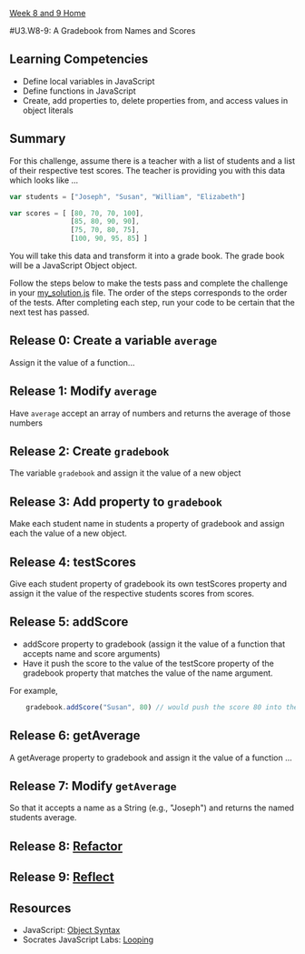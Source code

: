 [Week 8 and 9 Home](../../)

#U3.W8-9: A Gradebook from Names and Scores

## Learning Competencies
- Define local variables in JavaScript
- Define functions in JavaScript 
- Create, add properties to, delete properties from, and access values in object literals


## Summary
For this challenge, assume there is a teacher with a list of students and a list of their respective test scores.  The teacher is providing you with this data which looks like ...

```javascript
var students = ["Joseph", "Susan", "William", "Elizabeth"]

var scores = [ [80, 70, 70, 100],
               [85, 80, 90, 90],
               [75, 70, 80, 75],
               [100, 90, 95, 85] ]
```


You will take this data and transform it into a grade book.  The grade book will be a JavaScript Object object.

Follow the steps below to make the tests pass and complete the challenge in your [my_solution.js](my_solution.js) file.  The order of the steps 
corresponds to the order of the tests.  After completing each step, run your code to be certain that the next test has passed.

## Release 0: Create a variable `average`
Assign it the value of a function... 

## Release 1: Modify `average`
Have `average` accept an array of numbers and returns the average of those numbers

## Release 2: Create `gradebook`
The variable `gradebook` and assign it the value of a new object

## Release 3: Add property to `gradebook`
Make each student name in students a property of gradebook and assign each the value of a new object.

## Release 4: testScores
Give each student property of gradebook its own testScores property and assign it the value of the respective students scores from scores.

## Release 5: addScore
- addScore property to gradebook (assign it the value of a function that accepts name and score arguments)
- Have it push the score to the value of the testScore property of the gradebook property that matches the value of the name argument.  

For example, 
```javascript
    gradebook.addScore("Susan", 80) // would push the score 80 into the value of gradebook.Susan.testScores.
```
## Release 6: getAverage
A getAverage property to gradebook and assign it the value of a function ...

## Release 7: Modify `getAverage`
So that it accepts a name as a String (e.g., "Joseph") and returns the named students average.

## Release 8: [Refactor](../../../references/refactoring.md)

## Release 9: [Reflect](../../../references/reflection.md)


## Resources
- JavaScript: [Object Syntax](http://www.sitepoint.com/back-to-basics-javascript-object-syntax/)
- Socrates JavaScript Labs: [Looping](https://socrates.devbootcamp.com/labs/javascript/loops/looping-basics)




